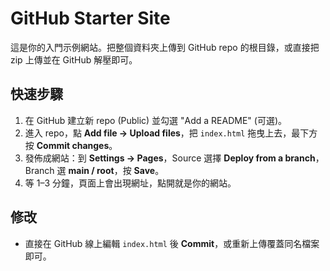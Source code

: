 # GitHub Starter Site

這是你的入門示例網站。把整個資料夾上傳到 GitHub repo 的根目錄，或直接把 zip 上傳並在 GitHub 解壓即可。

## 快速步驟
1. 在 GitHub 建立新 repo (Public) 並勾選 "Add a README" (可選)。
2. 進入 repo，點 **Add file → Upload files**，把 `index.html` 拖曳上去，最下方按 **Commit changes**。
3. 發佈成網站：到 **Settings → Pages**，Source 選擇 **Deploy from a branch**，Branch 選 **main / root**，按 **Save**。
4. 等 1–3 分鐘，頁面上會出現網址，點開就是你的網站。

## 修改
- 直接在 GitHub 線上編輯 `index.html` 後 **Commit**，或重新上傳覆蓋同名檔案即可。